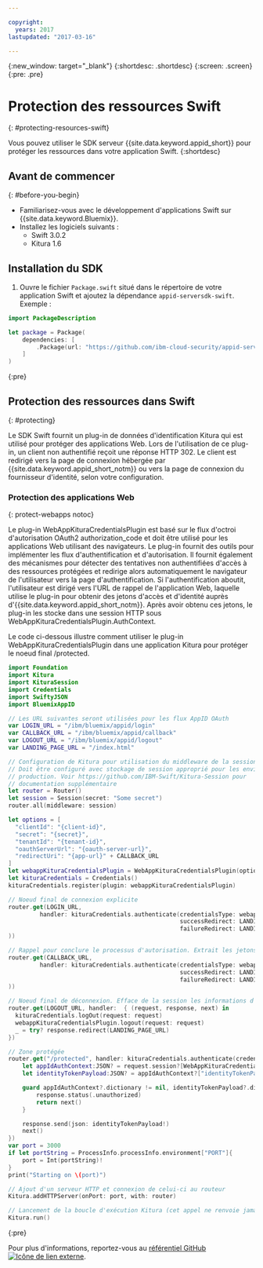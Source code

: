 ```yaml
---

copyright:
  years: 2017
lastupdated: "2017-03-16"

---
```


{:new_window: target="_blank"}
{:shortdesc: .shortdesc}
{:screen: .screen}
{:pre: .pre}


# Protection des ressources Swift
{: #protecting-resources-swift}

Vous pouvez utiliser le SDK serveur {{site.data.keyword.appid_short}} pour protéger les ressources dans votre application Swift.
{:shortdesc}


## Avant de commencer
{: #before-you-begin}

* Familiarisez-vous avec le développement d'applications Swift sur {{site.data.keyword.Bluemix}}.
* Installez les logiciels suivants :
    * Swift 3.0.2
    * Kitura 1.6


## Installation du SDK

1. Ouvre le fichier `Package.swift` situé dans le répertoire de votre application Swift et ajoutez la dépendance `appid-serversdk-swift`. Exemple :

  ```swift
  import PackageDescription

  let package = Package(
      dependencies: [
          .Package(url: "https://github.com/ibm-cloud-security/appid-serversdk-swift.git", majorVersion: 1)
      ]
  )
  ```
  {:pre}

## Protection des ressources dans Swift
{: #protecting}

Le SDK Swift fournit un plug-in de données d'identification Kitura qui est utilisé pour protéger des applications Web. Lors de l'utilisation de ce plug-in, un client non authentifié reçoit une réponse HTTP 302. Le client est redirigé vers la page de connexion  hébergée par {{site.data.keyword.appid_short_notm}} ou vers la page de connexion du fournisseur d'identité, selon votre configuration.



### Protection des applications Web
{: protect-webapps notoc}

Le plug-in WebAppKituraCredentialsPlugin est basé sur le flux d'octroi d'autorisation OAuth2 authorization_code et doit être utilisé pour les applications Web utilisant des navigateurs. Le plug-in fournit des outils pour implémenter les flux d'authentification et d'autorisation. Il fournit également des mécanismes pour détecter des tentatives non authentifiées d'accès à des ressources protégées et redirige alors automatiquement le navigateur de l'utilisateur vers la page d'authentification. Si l'authentification aboutit, l'utilisateur est dirigé vers l'URL de rappel de l'application Web, laquelle utilise le plug-in pour obtenir des jetons d'accès et d'identité auprès d'{{site.data.keyword.appid_short_notm}}. Après avoir obtenu ces jetons, le plug-in les stocke dans une session HTTP sous WebAppKituraCredentialsPlugin.AuthContext.

Le code ci-dessous illustre comment utiliser le plug-in WebAppKituraCredentialsPlugin dans une application Kitura pour protéger le noeud final /protected.

  ```swift
  import Foundation
  import Kitura
  import KituraSession
  import Credentials
  import SwiftyJSON
  import BluemixAppID

  // Les URL suivantes seront utilisées pour les flux AppID OAuth
  var LOGIN_URL = "/ibm/bluemix/appid/login"
  var CALLBACK_URL = "/ibm/bluemix/appid/callback"
  var LOGOUT_URL = "/ibm/bluemix/appid/logout"
  var LANDING_PAGE_URL = "/index.html"

  // Configuration de Kitura pour utilisation du middleware de la session
  // Doit être configuré avec stockage de session approprié pour les environnements de
  // production. Voir https://github.com/IBM-Swift/Kitura-Session pour
  // documentation supplémentaire
  let router = Router()
  let session = Session(secret: "Some secret")
  router.all(middleware: session)

  let options = [
  	"clientId": "{client-id}",
  	"secret": "{secret}",
  	"tenantId": "{tenant-id}",
  	"oauthServerUrl": "{oauth-server-url}",
  	"redirectUri": "{app-url}" + CALLBACK_URL
  ]
  let webappKituraCredentialsPlugin = WebAppKituraCredentialsPlugin(options: options)
  let kituraCredentials = Credentials()
  kituraCredentials.register(plugin: webappKituraCredentialsPlugin)

  // Noeud final de connexion explicite
  router.get(LOGIN_URL,
  		   handler: kituraCredentials.authenticate(credentialsType: webappKituraCredentialsPlugin.name,
  												   successRedirect: LANDING_PAGE_URL,
  												   failureRedirect: LANDING_PAGE_URL
  ))

  // Rappel pour conclure le processus d'autorisation. Extrait les jetons d'accès et d'identité depuis AppID
  router.get(CALLBACK_URL,
  		   handler: kituraCredentials.authenticate(credentialsType: webappKituraCredentialsPlugin.name,
  												   successRedirect: LANDING_PAGE_URL,
  												   failureRedirect: LANDING_PAGE_URL
  ))

  // Noeud final de déconnexion. Efface de la session les informations d'authentification
  router.get(LOGOUT_URL, handler:  { (request, response, next) in
  	kituraCredentials.logOut(request: request)
  	webappKituraCredentialsPlugin.logout(request: request)
  	_ = try? response.redirect(LANDING_PAGE_URL)
  })

  // Zone protégée
  router.get("/protected", handler: kituraCredentials.authenticate(credentialsType: webappKituraCredentialsPlugin.name), { (request, response, next) in
      let appIdAuthContext:JSON? = request.session?[WebAppKituraCredentialsPlugin.AuthContext]
      let identityTokenPayload:JSON? = appIdAuthContext?["identityTokenPayload"]

      guard appIdAuthContext?.dictionary != nil, identityTokenPayload?.dictionary != nil else {
          response.status(.unauthorized)
          return next()
      }

      response.send(json: identityTokenPayload!)
      next()
  })
  var port = 3000
  if let portString = ProcessInfo.processInfo.environment["PORT"]{
      port = Int(portString)!
  }
  print("Starting on \(port)")

  // Ajout d'un serveur HTTP et connexion de celui-ci au routeur
  Kitura.addHTTPServer(onPort: port, with: router)

  // Lancement de la boucle d'exécution Kitura (cet appel ne renvoie jamais d'informations)
  Kitura.run()
  ```
  {:pre}

Pour plus d'informations, reportez-vous au <a href="https://github.com/ibm-cloud-security/appid-serversdk-swift" target="_blank">référentiel GitHub<img src="../../icons/launch-glyph.svg" alt="Icône de lien externe"></a>.
